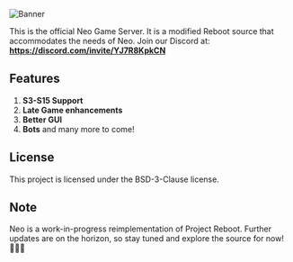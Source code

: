 ![Banner](https://cdn.discordapp.com/attachments/1184422370262401055/1240671939329265715/Neo_20240516_163711_0000.png?ex=66476948&is=664617c8&hm=94d83b722950d9b51b5190d5f02ea255625f15dd5d5560b58bcc82d3778d2974&)

This is the official Neo Game Server. It is a modified Reboot source that accommodates the needs of Neo. Join our Discord at: **https://discord.com/invite/YJ7R8KpkCN**

## Features

1. **S3-S15 Support**
2. **Late Game enhancements**
3. **Better GUI**
4. **Bots**
and many more to come!

## License

This project is licensed under the BSD-3-Clause license.

## Note

Neo is a work-in-progress reimplementation of Project Reboot. Further updates are on the horizon, so stay tuned and explore the source for now! 🤘🏻👀
